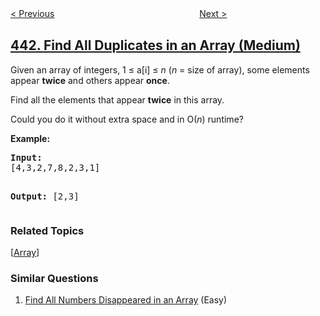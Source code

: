 <!--|This file generated by command(leetcode description); DO NOT EDIT.    |-->
<!--+----------------------------------------------------------------------+-->
<!--|@author    openset <openset.wang@gmail.com>                           |-->
<!--|@link      https://github.com/openset                                 |-->
<!--|@home      https://github.com/tonymontaro/leetcode-hints                        |-->
<!--+----------------------------------------------------------------------+-->

[< Previous](https://github.com/tonymontaro/leetcode-hints/tree/master/problems/arranging-coins "Arranging Coins")
　　　　　　　　　　　　　　　　
[Next >](https://github.com/tonymontaro/leetcode-hints/tree/master/problems/string-compression "String Compression")

## [442. Find All Duplicates in an Array (Medium)](https://leetcode.com/problems/find-all-duplicates-in-an-array "数组中重复的数据")

<p>Given an array of integers, 1 &le; a[i] &le; <i>n</i> (<i>n</i> = size of array), some elements appear <b>twice</b> and others appear <b>once</b>.</p>

<p>Find all the elements that appear <b>twice</b> in this array.</p>

<p>Could you do it without extra space and in O(<i>n</i>) runtime?</p>
</p>
<p><b>Example:</b><br/>
<pre>
<b>Input:</b>
[4,3,2,7,8,2,3,1]

<b>Output:</b>
[2,3]
</pre>

### Related Topics
  [[Array](https://github.com/tonymontaro/leetcode-hints/tree/master/tag/array/README.md)]

### Similar Questions
  1. [Find All Numbers Disappeared in an Array](https://github.com/tonymontaro/leetcode-hints/tree/master/problems/find-all-numbers-disappeared-in-an-array) (Easy)
